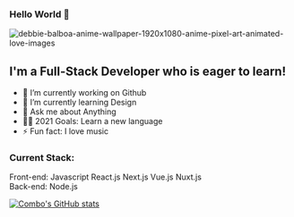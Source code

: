 ### Hello World 👋

![debbie-balboa-anime-wallpaper-1920x1080-anime-pixel-art-animated-love-images](https://user-images.githubusercontent.com/38589050/175884997-86ba52e7-bef4-47e9-a3a0-14fa4ed6a5eb.gif)

## I'm a Full-Stack Developer who is eager to learn!

- 🔭 I’m currently working on Github
- 🌱 I’m currently learning Design
- 💬 Ask me about Anything
- 🙌🏼 2021 Goals: Learn a new language
- ⚡ Fun fact: I love music

### Current Stack:

Front-end: Javascript React.js Next.js Vue.js Nuxt.js
<br/>
Back-end: Node.js

[![Combo's GitHub stats](https://github-readme-stats.vercel.app/api?username=iamcombo&theme=algolia&show_icons=true)](https://github.com/iamcombo)
